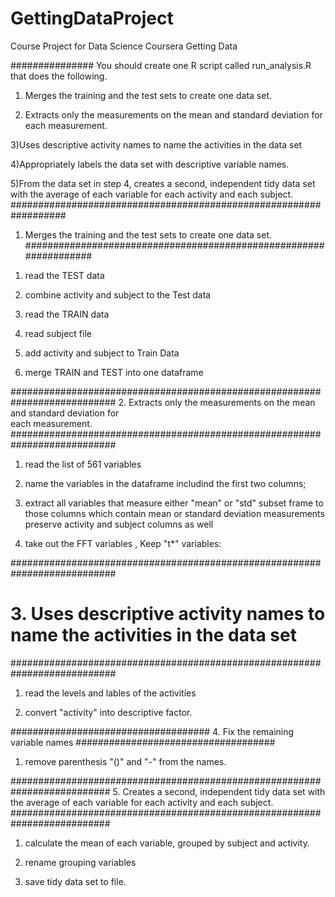 # GettingDataProject
Course Project for Data Science Coursera Getting Data

###############
 You should create one R script called run_analysis.R that does the following. 

 1) Merges the training and the test sets to create one data set.

 2) Extracts only the measurements on the mean and standard deviation for each measurement. 

 3)Uses descriptive activity names to name the activities in the data set

 4)Appropriately labels the data set with descriptive variable names. 

 5)From the data set in step 4, creates a second, independent tidy data set with the average 
    of each variable for each activity and each subject.
##################################################################
 1. Merges the training and the test sets to create one data set.
##################################################################


1) read the TEST data 
2) combine activity and subject to the Test data

3) read the TRAIN data 
4) read subject file

5) add activity and subject to Train Data

6) merge TRAIN and TEST into one dataframe

###########################################################################
 2. Extracts only the measurements on the mean and standard deviation for  
    each measurement.  
###########################################################################

1) read the list of 561 variables 

2) name the variables in the dataframe includind the first two columns; 

3) extract all variables that measure either "mean" or "std"
    subset frame to those columns which contain mean or standard deviation measurements
    preserve activity and subject columns as well

4) take out the FFT variables , Keep "t*" variables:



###########################################################################
# 3. Uses descriptive activity names to name the activities in the data set
###########################################################################

1) read the levels and lables of the activities

2) convert "activity" into descriptive factor. 


####################################
 4. Fix the remaining variable names
####################################

1) remove parenthesis "()" and "-" from the names.


##########################################################################
 5. Creates a second, independent tidy data set with the average of each 
    variable  for each activity and each subject. 
##########################################################################

1) calculate the mean of each variable, grouped by subject and activity. 

2) rename grouping variables

3) save tidy data set to file. 